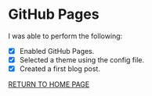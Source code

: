 # GitHub Pages

I was able to perform the following:
- [X] Enabled GitHub Pages.
- [X] Selected a theme using the config file.
- [X] Created a first blog post.

[RETURN TO HOME PAGE](https://github.com/ajmasong/Training/blob/main/GitHub/README.md)
